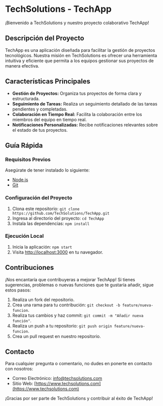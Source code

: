 # TechSolutions - TechApp

¡Bienvenido a TechSolutions y nuestro proyecto colaborativo TechApp!

## Descripción del Proyecto
TechApp es una aplicación diseñada para facilitar la gestión de proyectos tecnológicos. Nuestra misión en TechSolutions es ofrecer una herramienta intuitiva y eficiente que permita a los equipos gestionar sus proyectos de manera efectiva.

## Características Principales
- **Gestión de Proyectos:** Organiza tus proyectos de forma clara y estructurada.
- **Seguimiento de Tareas:** Realiza un seguimiento detallado de las tareas pendientes y completadas.
- **Colaboración en Tiempo Real:** Facilita la colaboración entre los miembros del equipo en tiempo real.
- **Notificaciones Personalizadas:** Recibe notificaciones relevantes sobre el estado de tus proyectos.

## Guía Rápida

### Requisitos Previos
Asegúrate de tener instalado lo siguiente:
- [Node.js](https://nodejs.org/)
- [Git](https://git-scm.com/)

### Configuración del Proyecto
1. Clona este repositorio: `git clone https://github.com/TechSolutions/TechApp.git`
2. Ingresa al directorio del proyecto: `cd TechApp`
3. Instala las dependencias: `npm install`

### Ejecución Local
1. Inicia la aplicación: `npm start`
2. Visita [http://localhost:3000](http://localhost:3000) en tu navegador.

## Contribuciones
¡Nos encantaría que contribuyeras a mejorar TechApp! Si tienes sugerencias, problemas o nuevas funciones que te gustaría añadir, sigue estos pasos:
1. Realiza un fork del repositorio.
2. Crea una rama para tu contribución: `git checkout -b feature/nueva-funcion`.
3. Realiza tus cambios y haz commit: `git commit -m "Añadir nueva función"`.
4. Realiza un push a tu repositorio: `git push origin feature/nueva-funcion`.
5. Crea un pull request en nuestro repositorio.

## Contacto
Para cualquier pregunta o comentario, no dudes en ponerte en contacto con nosotros:
- Correo Electrónico: info@techsolutions.com
- Sitio Web: [https://www.techsolutions.com](https://www.techsolutions.com)

¡Gracias por ser parte de TechSolutions y contribuir al éxito de TechApp!

